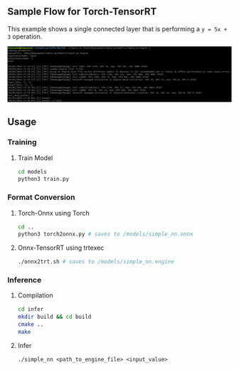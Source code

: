 ## Sample Flow for Torch-TensorRT
This example shows a single connected layer that is performing a `y = 5x + 3` operation.

<img src="./demo.png" />

## Usage
### Training 
1. Train Model
    ```sh
    cd models
    python3 train.py
    ```

### Format Conversion
1. Torch-Onnx using Torch
    ```sh
    cd ..
    python3 torch2onnx.py # saves to /models/simple_nn.onnx
    ```
2. Onnx-TensorRT using trtexec
    ```sh
    ./onnx2trt.sh # saves to /models/simple_nn.engine
    ```

### Inference
1. Compilation
    ```sh
    cd infer
    mkdir build && cd build
    cmake ..
    make
    ```
2. Infer
    ```
    ./simple_nn <path_to_engine_file> <input_value>
    ```